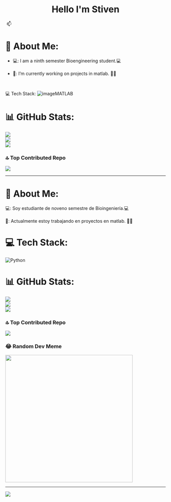 <div align="center">
<h1 align="center">Hello I'm Stiven
</div>  
<img src=" ">
 📫
 
# 💫 About Me:

- 💻: I am a ninth semester Bioengineering student.💻<br><br>
- 🔭: I’m currently working on projects in matlab. 🧠🤖
<br>

💻 Tech Stack:
![image](https://github.com/stiven4270/stiven4270/assets/165412316/1f61fefe-a005-4e47-9e34-0ea15eeeb2c6)MATLAB


# 📊 GitHub Stats:
![](https://github-readme-stats.vercel.app/api?username=stiven4270&theme=dark&hide_border=true&include_all_commits=false&count_private=false)<br/>
![](https://github-readme-streak-stats.herokuapp.com/?user=stiven4270&theme=dark&hide_border=true)<br/>
![](https://github-readme-stats.vercel.app/api/top-langs/?username=stiven4270&theme=dark&hide_border=true&include_all_commits=false&count_private=false&layout=compact)

### 🔝 Top Contributed Repo
![](https://github-contributor-stats.vercel.app/api?username=stiven4270&limit=5&theme=dark&combine_all_yearly_contributions=true)

---
# 💫 About Me:
💻: Soy estudiante de noveno semestre de Bioingeniería.💻<br><br>🔭: Actualmente estoy trabajando en proyectos en matlab. 🧠🤖


# 💻 Tech Stack:
![Python](https://img.shields.io/badge/python-3670A0?style=for-the-badge&logo=python&logoColor=ffdd54)
# 📊 GitHub Stats:
![](https://github-readme-stats.vercel.app/api?username=stiven4270&theme=onedark&hide_border=false&include_all_commits=false&count_private=false)<br/>
![](https://github-readme-streak-stats.herokuapp.com/?user=stiven4270&theme=onedark&hide_border=false)<br/>
![](https://github-readme-stats.vercel.app/api/top-langs/?username=stiven4270&theme=onedark&hide_border=false&include_all_commits=false&count_private=false&layout=compact)

### 🔝 Top Contributed Repo
![](https://github-contributor-stats.vercel.app/api?username=stiven4270&limit=5&theme=dark&combine_all_yearly_contributions=true)

### 😂 Random Dev Meme
<img src='https://randommeme-five.vercel.app/' style="height: 400px;"/>

---
[![](https://visitcount.itsvg.in/api?id=stiven4270&icon=0&color=1)](https://visitcount.itsvg.in)

<!-- Proudly created with GPRM ( https://gprm.itsvg.in ) -->
